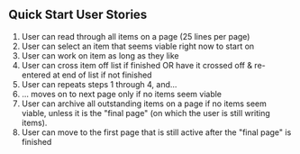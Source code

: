 ## Quick Start User Stories

1. User can read through all items on a page (25 lines per page)
2. User can select an item that seems viable right now to start on
3. User can work on item as long as they like
4. User can cross item off list if finished OR have it crossed off & re-entered at end of list if not finished
5. User can repeats steps 1 through 4, and...
6. ... moves on to next page only if no items seem viable
7. User can archive all outstanding items on a page if no items seem viable, unless it is the "final page" (on which the user is still writing items).
8. User can move to the first page that is still active after the "final page" is finished
